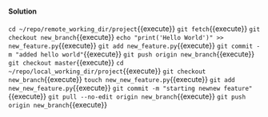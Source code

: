 #### Solution

`cd ~/repo/remote_working_dir/project`{{execute}}
`git fetch`{{execute}}
`git checkout new_branch`{{execute}}
`echo "print('Hello World')" >> new_feature.py`{{execute}}
`git add new_feature.py`{{execute}}
`git commit -m "added hello world"`{{execute}}
`git push origin new_branch`{{execute}}
`git checkout master`{{execute}}
`cd ~/repo/local_working_dir/project`{{execute}}
`git checkout new_branch`{{execute}}
`touch new_new_feature.py`{{execute}}
`git add new_new_feature.py`{{execute}}
`git commit -m "starting newnew feature"`{{execute}}
`git pull --no-edit origin new_branch`{{execute}}
`git push origin new_branch`{{execute}}
